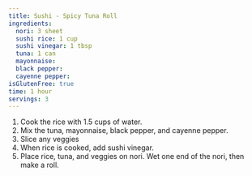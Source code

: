 ```yaml
---
title: Sushi - Spicy Tuna Roll
ingredients:
  nori: 3 sheet
  sushi rice: 1 cup
  sushi vinegar: 1 tbsp
  tuna: 1 can
  mayonnaise: 
  black pepper:
  cayenne pepper:
isGlutenFree: true
time: 1 hour
servings: 3
---
```


1. Cook the rice with 1.5 cups of water.
2. Mix the tuna, mayonnaise, black pepper, and cayenne pepper.
3. Slice any veggies 
4. When rice is cooked, add sushi vinegar.
5. Place rice, tuna, and veggies on nori. Wet one end of the nori, then make a roll.
